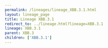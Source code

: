 ```yaml
---
permalink: /lineages/lineage_XBB.3.1.html
layout: lineage_page
title: Lineage XBB.3.1
redirect_to: ../lineage.html?lineage=XBB.3.1
lineage: XBB.3.1
parent: XBB.3
children: ['XBB.3.1']
---
```

